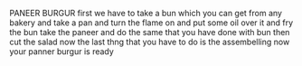 PANEER BURGUR
first we have to take a bun  which you can get from any bakery and take a pan and turn the flame on and put some oil over it and fry the bun
take the paneer and do the same that you have done with bun
then cut the salad 
now the last thng that you have to do is the assembelling
now your panner burgur is ready
